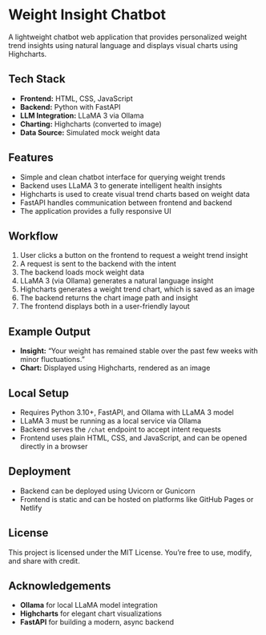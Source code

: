 # Weight Insight Chatbot

A lightweight chatbot web application that provides personalized weight trend insights using natural language and displays visual charts using Highcharts.

## Tech Stack

- **Frontend:** HTML, CSS, JavaScript  
- **Backend:** Python with FastAPI  
- **LLM Integration:** LLaMA 3 via Ollama  
- **Charting:** Highcharts (converted to image)  
- **Data Source:** Simulated mock weight data  

## Features

- Simple and clean chatbot interface for querying weight trends  
- Backend uses LLaMA 3 to generate intelligent health insights  
- Highcharts is used to create visual trend charts based on weight data  
- FastAPI handles communication between frontend and backend  
- The application provides a fully responsive UI  

## Workflow

1. User clicks a button on the frontend to request a weight trend insight  
2. A request is sent to the backend with the intent  
3. The backend loads mock weight data  
4. LLaMA 3 (via Ollama) generates a natural language insight  
5. Highcharts generates a weight trend chart, which is saved as an image  
6. The backend returns the chart image path and insight  
7. The frontend displays both in a user-friendly layout  

## Example Output

- **Insight:** “Your weight has remained stable over the past few weeks with minor fluctuations.”  
- **Chart:** Displayed using Highcharts, rendered as an image  

## Local Setup

- Requires Python 3.10+, FastAPI, and Ollama with LLaMA 3 model  
- LLaMA 3 must be running as a local service via Ollama  
- Backend serves the `/chat` endpoint to accept intent requests  
- Frontend uses plain HTML, CSS, and JavaScript, and can be opened directly in a browser  

## Deployment

- Backend can be deployed using Uvicorn or Gunicorn  
- Frontend is static and can be hosted on platforms like GitHub Pages or Netlify  

## License

This project is licensed under the MIT License. You’re free to use, modify, and share with credit.

## Acknowledgements

- **Ollama** for local LLaMA model integration  
- **Highcharts** for elegant chart visualizations  
- **FastAPI** for building a modern, async backend  
